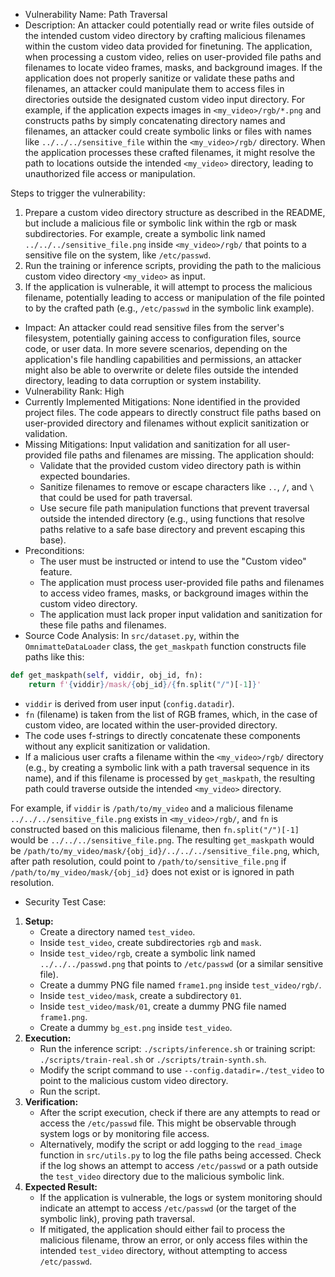 - Vulnerability Name: Path Traversal
- Description:
An attacker could potentially read or write files outside of the intended custom video directory by crafting malicious filenames within the custom video data provided for finetuning. The application, when processing a custom video, relies on user-provided file paths and filenames to locate video frames, masks, and background images. If the application does not properly sanitize or validate these paths and filenames, an attacker could manipulate them to access files in directories outside the designated custom video input directory. For example, if the application expects images in `<my_video>/rgb/*.png` and constructs paths by simply concatenating directory names and filenames, an attacker could create symbolic links or files with names like `../../../sensitive_file` within the `<my_video>/rgb/` directory. When the application processes these crafted filenames, it might resolve the path to locations outside the intended `<my_video>` directory, leading to unauthorized file access or manipulation.

Steps to trigger the vulnerability:
1. Prepare a custom video directory structure as described in the README, but include a malicious file or symbolic link within the rgb or mask subdirectories. For example, create a symbolic link named `../../../sensitive_file.png` inside `<my_video>/rgb/` that points to a sensitive file on the system, like `/etc/passwd`.
2. Run the training or inference scripts, providing the path to the malicious custom video directory `<my_video>` as input.
3. If the application is vulnerable, it will attempt to process the malicious filename, potentially leading to access or manipulation of the file pointed to by the crafted path (e.g., `/etc/passwd` in the symbolic link example).

- Impact:
An attacker could read sensitive files from the server's filesystem, potentially gaining access to configuration files, source code, or user data. In more severe scenarios, depending on the application's file handling capabilities and permissions, an attacker might also be able to overwrite or delete files outside the intended directory, leading to data corruption or system instability.
- Vulnerability Rank: High
- Currently Implemented Mitigations:
None identified in the provided project files. The code appears to directly construct file paths based on user-provided directory and filenames without explicit sanitization or validation.
- Missing Mitigations:
Input validation and sanitization for all user-provided file paths and filenames are missing. The application should:
    - Validate that the provided custom video directory path is within expected boundaries.
    - Sanitize filenames to remove or escape characters like `..`, `/`, and `\` that could be used for path traversal.
    - Use secure file path manipulation functions that prevent traversal outside the intended directory (e.g., using functions that resolve paths relative to a safe base directory and prevent escaping this base).
- Preconditions:
    - The user must be instructed or intend to use the "Custom video" feature.
    - The application must process user-provided file paths and filenames to access video frames, masks, or background images within the custom video directory.
    - The application must lack proper input validation and sanitization for these file paths and filenames.
- Source Code Analysis:
In `src/dataset.py`, within the `OmnimatteDataLoader` class, the `get_maskpath` function constructs file paths like this:
```python
def get_maskpath(self, viddir, obj_id, fn):
    return f'{viddir}/mask/{obj_id}/{fn.split("/")[-1]}'
```
- `viddir` is derived from user input (`config.datadir`).
- `fn` (filename) is taken from the list of RGB frames, which, in the case of custom video, are located within the user-provided directory.
- The code uses f-strings to directly concatenate these components without any explicit sanitization or validation.
- If a malicious user crafts a filename within the `<my_video>/rgb/` directory (e.g., by creating a symbolic link with a path traversal sequence in its name), and if this filename is processed by `get_maskpath`, the resulting path could traverse outside the intended `<my_video>` directory.

For example, if `viddir` is `/path/to/my_video` and a malicious filename `../../../sensitive_file.png` exists in `<my_video>/rgb/`, and `fn` is constructed based on this malicious filename, then `fn.split("/")[-1]` would be `../../../sensitive_file.png`. The resulting `get_maskpath` would be `/path/to/my_video/mask/{obj_id}/../../../sensitive_file.png`, which, after path resolution, could point to `/path/to/sensitive_file.png` if `/path/to/my_video/mask/{obj_id}` does not exist or is ignored in path resolution.

- Security Test Case:
1. **Setup:**
    - Create a directory named `test_video`.
    - Inside `test_video`, create subdirectories `rgb` and `mask`.
    - Inside `test_video/rgb`, create a symbolic link named `../../../passwd.png` that points to `/etc/passwd` (or a similar sensitive file).
    - Create a dummy PNG file named `frame1.png` inside `test_video/rgb/`.
    - Inside `test_video/mask`, create a subdirectory `01`.
    - Inside `test_video/mask/01`, create a dummy PNG file named `frame1.png`.
    - Create a dummy `bg_est.png` inside `test_video`.
2. **Execution:**
    - Run the inference script: `./scripts/inference.sh` or training script: `./scripts/train-real.sh` or `./scripts/train-synth.sh`.
    - Modify the script command to use `--config.datadir=./test_video` to point to the malicious custom video directory.
    - Run the script.
3. **Verification:**
    - After the script execution, check if there are any attempts to read or access the `/etc/passwd` file. This might be observable through system logs or by monitoring file access.
    - Alternatively, modify the script or add logging to the `read_image` function in `src/utils.py` to log the file paths being accessed. Check if the log shows an attempt to access `/etc/passwd` or a path outside the `test_video` directory due to the malicious symbolic link.
4. **Expected Result:**
    - If the application is vulnerable, the logs or system monitoring should indicate an attempt to access `/etc/passwd` (or the target of the symbolic link), proving path traversal.
    - If mitigated, the application should either fail to process the malicious filename, throw an error, or only access files within the intended `test_video` directory, without attempting to access `/etc/passwd`.